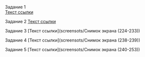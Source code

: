 Задание 1  
[Текст ссылки](https://hub.docker.com/repository/docker/omygodable/custom-nginx/general)

Задание 2 
[Текст ссылки](https://github.com/Omygodable/1HW/tree/main/screensots/Снимокэкрана (221-222))  

Задание 3 
[Текст ссылки](screensots/Снимок экрана (224-233))  

Задание 4 
[Текст ссылки](screensots/Снимок экрана (238-239))  

Задание 5 
[Текст ссылки](screensots/Снимок экрана (240-253))  
